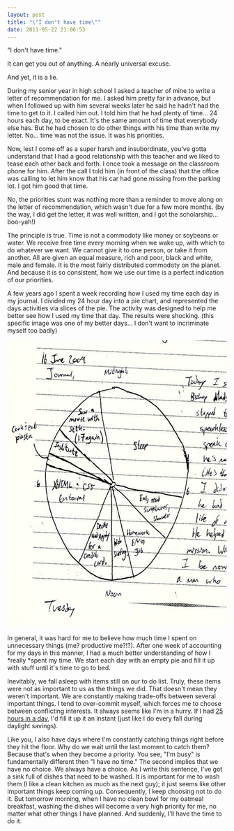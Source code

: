 ```yaml
---
layout: post
title: "\"I don't have time\""
date: 2011-05-22 21:06:53
---
```


"I don't have time."

It can get you out of anything. A nearly universal excuse.

And yet, it is a lie.

During my senior year in high school I asked a teacher of mine to write a letter of recommendation for me. I asked him pretty far in advance, but when I followed up with him several weeks later he said he hadn't had the time to get to it. I called him out. I told him that he had plenty of time... 24 hours each day, to be exact. It's the same amount of time that everybody else has. But he had chosen to do other things with his time than write my letter. No... time was not the issue. It was his priorities.

Now, lest I come off as a super harsh and insubordinate, you've gotta understand that I had a good relationship with this teacher and we liked to tease each other back and forth. I once took a message on the classroom phone for him. After the call I told him (in front of the class) that the office was calling to let him know that his car had gone missing from the parking lot. I got him good that time.

No, the priorities stunt was nothing more than a reminder to move along on the letter of recommendation, which wasn't due for a few more months. (by the way, I did get the letter, it was well written, and I got the scholarship... boo-yah!)

The principle is true. Time is not a commodoty like money or soybeans or water. We receive free time every morning when we wake up, with which to do whatever we want. We cannot give it to one person, or take it from another. All are given an equal measure, rich and poor, black and white, male and female. It is the most fairly distributed commodoty on the planet. And because it is so consistent, how we use our time is a perfect indication of our priorities.

A few years ago I spent a week recording how I used my time each day in my journal. I divided my 24 hour day into a pie chart, and represented the days activities via slices of the pie. The activity was designed to help me better see how I used my time that day. The results were shocking. (this specific image was one of my better days... I don't want to incriminate myself too badly)

<p style="text-align: center;">
  <img alt="A pie chart of the day's activities." class="size-full wp-image-481" src="/sites/default/files/wp-content/uploads/accounting-for-my-time.jpg" style="width: 727px; height: 656px;" title="I don't have time" />
</p>

In general, it was hard for me to believe how much time I spent on unnecessary things (me? productive me?!?). After one week of accounting for my days in this manner, I had a much better understanding of how I *really *spent my time. We start each day with an empty pie and fill it up with stuff until it's time to go to bed.

Inevitably, we fall asleep with items still on our to do list. Truly, these items were not as important to us as the things we did. That doesn't mean they weren't important. We are constantly making trade-offs between several important things. I tend to over-commit myself, which forces me to choose between conflicting interests. It always seems like I'm in a hurry. If I had <a href="http://www.bobsbiltong.co.uk/images/upload/Bar%20One_300x300.jpg" target="_blank" title="Bar One (for a 25 Hour Day)">25 hours in a day</a>, I'd fill it up it an instant (just like I do every fall during daylight savings).

Like you, I also have days where I'm constantly catching things right before they hit the floor. Why do we wait until the last moment to catch them? Because that's when they become a priority. You see, "I'm busy" is fundamentally different then "I have no time." The second implies that we have no choice. We always have a choice. As I write this sentence, I've got a sink full of dishes that need to be washed. It is important for me to wash them (I like a clean kitchen as much as the next guy); it just seems like other important things keep coming up. Consequently, I keep choosing not to do it. But tomorrow morning, when I have no clean bowl for my oatmeal breakfast, washing the dishes will become a very high priority for me, no matter what other things I have planned. And suddenly, I'll have the time to do it.
